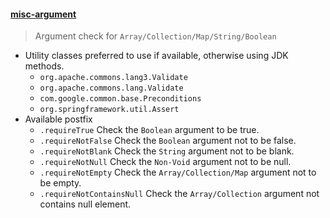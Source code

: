 #### [misc-argument](../templates/misc-argument.postfixTemplates)
> Argument check for `Array/Collection/Map/String/Boolean`
- Utility classes preferred to use if available, otherwise using JDK methods.
    - `org.apache.commons.lang3.Validate`
    - `org.apache.commons.lang.Validate`
    - `com.google.common.base.Preconditions`
    - `org.springframework.util.Assert`
- Available postfix    
    - `.requireTrue` Check the `Boolean` argument to be true.
    - `.requireNotFalse` Check the `Boolean` argument not to be false.
    - `.requireNotBlank` Check the `String`  argument not to be blank.
    - `.requireNotNull` Check the `Non-Void` argument not to be null.
    - `.requireNotEmpty` Check the `Array/Collection/Map` argument not to be empty.
    - `.requireNotContainsNull` Check the `Array/Collection` argument not contains null element.